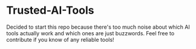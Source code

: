 # Trusted-AI-Tools
Decided to start this repo because there's too much noise about which AI tools actually work and which ones are just buzzwords. Feel free to contribute if you know of any reliable tools!
